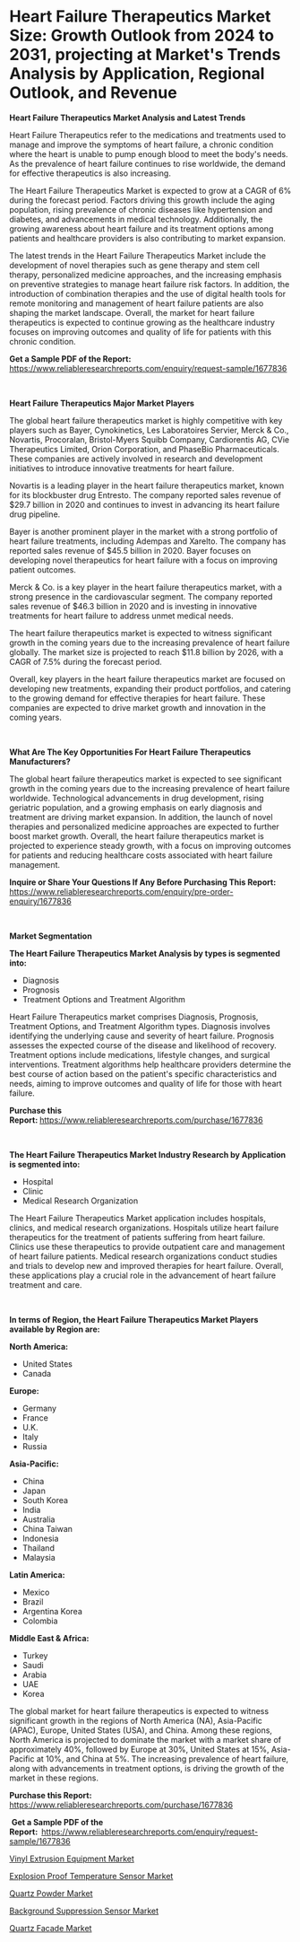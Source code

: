 <p><h1>Heart Failure Therapeutics Market Size: Growth Outlook from 2024 to 2031, projecting at Market's Trends Analysis by Application, Regional Outlook, and Revenue</h1></p><p><strong>Heart Failure Therapeutics Market Analysis and Latest Trends</strong></p>
<p><p>Heart Failure Therapeutics refer to the medications and treatments used to manage and improve the symptoms of heart failure, a chronic condition where the heart is unable to pump enough blood to meet the body's needs. As the prevalence of heart failure continues to rise worldwide, the demand for effective therapeutics is also increasing.</p><p>The Heart Failure Therapeutics Market is expected to grow at a CAGR of 6% during the forecast period. Factors driving this growth include the aging population, rising prevalence of chronic diseases like hypertension and diabetes, and advancements in medical technology. Additionally, the growing awareness about heart failure and its treatment options among patients and healthcare providers is also contributing to market expansion.</p><p>The latest trends in the Heart Failure Therapeutics Market include the development of novel therapies such as gene therapy and stem cell therapy, personalized medicine approaches, and the increasing emphasis on preventive strategies to manage heart failure risk factors. In addition, the introduction of combination therapies and the use of digital health tools for remote monitoring and management of heart failure patients are also shaping the market landscape. Overall, the market for heart failure therapeutics is expected to continue growing as the healthcare industry focuses on improving outcomes and quality of life for patients with this chronic condition.</p></p>
<p><strong>Get a Sample PDF of the Report:&nbsp;</strong> <a href="https://www.reliableresearchreports.com/enquiry/request-sample/1677836">https://www.reliableresearchreports.com/enquiry/request-sample/1677836</a></p>
<p>&nbsp;</p>
<p><strong>Heart Failure Therapeutics Major Market Players</strong></p>
<p><p>The global heart failure therapeutics market is highly competitive with key players such as Bayer, Cynokinetics, Les Laboratoires Servier, Merck & Co., Novartis, Procoralan, Bristol-Myers Squibb Company, Cardiorentis AG, CVie Therapeutics Limited, Orion Corporation, and PhaseBio Pharmaceuticals. These companies are actively involved in research and development initiatives to introduce innovative treatments for heart failure.</p><p>Novartis is a leading player in the heart failure therapeutics market, known for its blockbuster drug Entresto. The company reported sales revenue of $29.7 billion in 2020 and continues to invest in advancing its heart failure drug pipeline.</p><p>Bayer is another prominent player in the market with a strong portfolio of heart failure treatments, including Adempas and Xarelto. The company has reported sales revenue of $45.5 billion in 2020. Bayer focuses on developing novel therapeutics for heart failure with a focus on improving patient outcomes.</p><p>Merck & Co. is a key player in the heart failure therapeutics market, with a strong presence in the cardiovascular segment. The company reported sales revenue of $46.3 billion in 2020 and is investing in innovative treatments for heart failure to address unmet medical needs.</p><p>The heart failure therapeutics market is expected to witness significant growth in the coming years due to the increasing prevalence of heart failure globally. The market size is projected to reach $11.8 billion by 2026, with a CAGR of 7.5% during the forecast period.</p><p>Overall, key players in the heart failure therapeutics market are focused on developing new treatments, expanding their product portfolios, and catering to the growing demand for effective therapies for heart failure. These companies are expected to drive market growth and innovation in the coming years.</p></p>
<p>&nbsp;</p>
<p><strong>What Are The Key Opportunities For Heart Failure Therapeutics Manufacturers?</strong></p>
<p><p>The global heart failure therapeutics market is expected to see significant growth in the coming years due to the increasing prevalence of heart failure worldwide. Technological advancements in drug development, rising geriatric population, and a growing emphasis on early diagnosis and treatment are driving market expansion. In addition, the launch of novel therapies and personalized medicine approaches are expected to further boost market growth. Overall, the heart failure therapeutics market is projected to experience steady growth, with a focus on improving outcomes for patients and reducing healthcare costs associated with heart failure management.</p></p>
<p><strong>Inquire or Share Your Questions If Any Before Purchasing This Report:</strong> <a href="https://www.reliableresearchreports.com/enquiry/pre-order-enquiry/1677836">https://www.reliableresearchreports.com/enquiry/pre-order-enquiry/1677836</a></p>
<p>&nbsp;</p>
<p><strong>Market Segmentation</strong></p>
<p><strong>The Heart Failure Therapeutics Market Analysis by types is segmented into:</strong></p>
<p><ul><li>Diagnosis</li><li>Prognosis</li><li>Treatment Options and Treatment Algorithm</li></ul></p>
<p><p>Heart Failure Therapeutics market comprises Diagnosis, Prognosis, Treatment Options, and Treatment Algorithm types. Diagnosis involves identifying the underlying cause and severity of heart failure. Prognosis assesses the expected course of the disease and likelihood of recovery. Treatment options include medications, lifestyle changes, and surgical interventions. Treatment algorithms help healthcare providers determine the best course of action based on the patient's specific characteristics and needs, aiming to improve outcomes and quality of life for those with heart failure.</p></p>
<p><strong>Purchase this Report:&nbsp;</strong><a href="https://www.reliableresearchreports.com/purchase/1677836">https://www.reliableresearchreports.com/purchase/1677836</a></p>
<p>&nbsp;</p>
<p><strong>The Heart Failure Therapeutics Market Industry Research by Application is segmented into:</strong></p>
<p><ul><li>Hospital</li><li>Clinic</li><li>Medical Research Organization</li></ul></p>
<p><p>The Heart Failure Therapeutics Market application includes hospitals, clinics, and medical research organizations. Hospitals utilize heart failure therapeutics for the treatment of patients suffering from heart failure. Clinics use these therapeutics to provide outpatient care and management of heart failure patients. Medical research organizations conduct studies and trials to develop new and improved therapies for heart failure. Overall, these applications play a crucial role in the advancement of heart failure treatment and care.</p></p>
<p>&nbsp;</p>
<p><strong>In terms of Region, the Heart Failure Therapeutics Market Players available by Region are:</strong></p>
<p>
    <p> <strong> North America: </strong>
        <ul>
            <li>United States</li>
            <li>Canada</li>
        </ul>
        </p> 
    <p> <strong> Europe: </strong>
        <ul>
            <li>Germany</li>
            <li>France</li>
            <li>U.K.</li>
            <li>Italy</li>
            <li>Russia</li>
        </ul>
        </p> 
    <p> <strong> Asia-Pacific: </strong>
        <ul>
            <li>China</li>
            <li>Japan</li>
            <li>South Korea</li>
            <li>India</li>
            <li>Australia</li>
            <li>China Taiwan</li>
            <li>Indonesia</li>
            <li>Thailand</li>
            <li>Malaysia</li>
        </ul>
        </p> 
    <p> <strong> Latin America: </strong>
        <ul>
            <li>Mexico</li>
            <li>Brazil</li>
            <li>Argentina Korea</li>
            <li>Colombia</li>
        </ul>
        </p> 
    <p> <strong> Middle East & Africa: </strong>
        <ul>
            <li>Turkey</li>
            <li>Saudi</li>
            <li>Arabia</li>
            <li>UAE</li>
            <li>Korea</li>
        </ul>
    </p>
    </p>
<p><p>The global market for heart failure therapeutics is expected to witness significant growth in the regions of North America (NA), Asia-Pacific (APAC), Europe, United States (USA), and China. Among these regions, North America is projected to dominate the market with a market share of approximately 40%, followed by Europe at 30%, United States at 15%, Asia-Pacific at 10%, and China at 5%. The increasing prevalence of heart failure, along with advancements in treatment options, is driving the growth of the market in these regions.</p></p>
<p><strong>Purchase this Report: </strong><a href="https://www.reliableresearchreports.com/purchase/1677836">https://www.reliableresearchreports.com/purchase/1677836</a></p>
<p>&nbsp;<strong>Get a Sample PDF of the Report:&nbsp;&nbsp;</strong><a href="https://www.reliableresearchreports.com/enquiry/request-sample/1677836">https://www.reliableresearchreports.com/enquiry/request-sample/1677836</a></p>
<p><strong></strong></p>
<p><p><a href="https://github.com/joannagoyvaerts/Market-Research-Report-List-1/blob/main/vinyl-extrusion-equipment-market.md">Vinyl Extrusion Equipment Market</a></p><p><a href="https://github.com/bracarafogo/Market-Research-Report-List-2/blob/main/explosion-proof-temperature-sensor-market.md">Explosion Proof Temperature Sensor Market</a></p><p><a href="https://issuu.com/reportprime-2/docs/quartz-powder-market-size-2030.pptx">Quartz Powder Market</a></p><p><a href="https://github.com/abdelrhmankishk22/Market-Research-Report-List-3/blob/main/background-suppression-sensor-market.md">Background Suppression Sensor Market</a></p><p><a href="https://issuu.com/reportprime-2/docs/quartz-facade-market-size-2030.pptx">Quartz Facade Market</a></p></p>